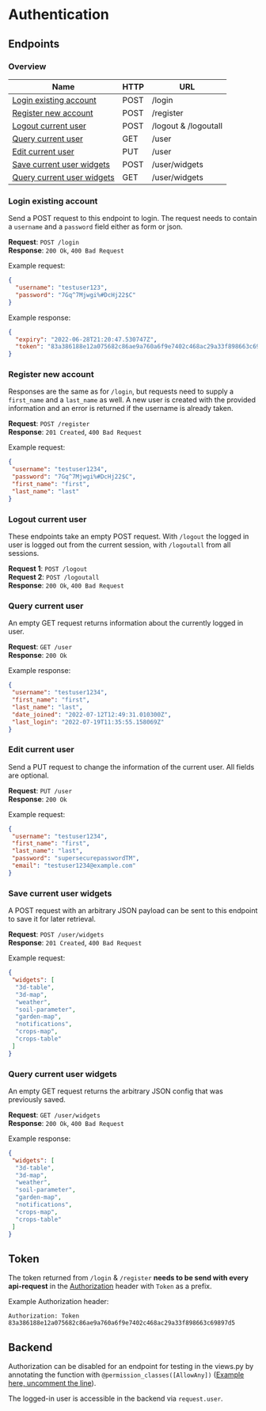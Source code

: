 # Authentication

## Endpoints

### Overview

| Name                                                      | HTTP | URL                  |
| --------------------------------------------------------- | ---- | -------------------- |
| [Login existing account](#login-existing-account)         | POST | /login               |
| [Register new account](#register-new-account)             | POST | /register            |
| [Logout current user](#logout-current-user)               | POST | /logout & /logoutall |
| [Query current user](#query-current-user)                 | GET  | /user                |
| [Edit current user](#edit-current-user)                   | PUT  | /user                |
| [Save current user widgets](#save-current-user-widgets)   | POST | /user/widgets        |
| [Query current user widgets](#query-current-user-widgets) | GET  | /user/widgets        |

### Login existing account

Send a POST request to this endpoint to login.
The request needs to contain a `username` and a `password` field either as form or json.

**Request**:  `POST /login`  
**Response**: `200 Ok`, `400 Bad Request`

Example request:

```json
{
  "username": "testuser123",
  "password": "7Gq^7Mjwgi%#DcHj22$C"
}
```

Example response:

```json
{
  "expiry": "2022-06-28T21:20:47.530747Z",
  "token": "83a386188e12a075682c86ae9a760a6f9e7402c468ac29a33f898663c69897d5"
}
```

### Register new account

Responses are the same as for `/login`,
but requests need to supply a `first_name` and a `last_name` as well.
A new user is created with the provided information
and an error is returned if the username is already taken.

**Request**:  `POST /register`  
**Response**: `201 Created`, `400 Bad Request`

Example request:

```json
{
 "username": "testuser1234",
 "password": "7Gq^7Mjwgi%#DcHj22$C",
 "first_name": "first",
 "last_name": "last"
}
```

### Logout current user

These endpoints take an empty POST request.
With `/logout` the logged in user is logged out from the current session,
with `/logoutall` from all sessions.

**Request 1**:  `POST /logout`  
**Request 2**:  `POST /logoutall`  
**Response**: `200 Ok`, `400 Bad Request`

### Query current user

An empty GET request returns information about the currently logged in user.

**Request**:  `GET /user`  
**Response**: `200 Ok`

Example response:

```json
{
 "username": "testuser1234",
 "first_name": "first",
 "last_name": "last",
 "date_joined": "2022-07-12T12:49:31.010300Z",
 "last_login": "2022-07-19T11:35:55.158069Z"
}
```

### Edit current user

Send a PUT request to change the information of the current user.
All fields are optional.

**Request**:  `PUT /user`  
**Response**: `200 Ok`

Example request:

```json
{
 "username": "testuser1234",
 "first_name": "first",
 "last_name": "last",
 "password": "supersecurepasswordTM",
 "email": "testuser1234@example.com"
}
```

### Save current user widgets

A POST request with an arbitrary JSON payload can be sent
to this endpoint to save it for later retrieval.

**Request**:  `POST /user/widgets`  
**Response**: `201 Created`, `400 Bad Request`

Example request:

```json
{
 "widgets": [
  "3d-table",
  "3d-map",
  "weather",
  "soil-parameter",
  "garden-map",
  "notifications",
  "crops-map",
  "crops-table"
 ]
}
```

### Query current user widgets

An empty GET request returns the arbitrary JSON config that was previously saved.

**Request**:  `GET /user/widgets`  
**Response**: `200 Ok`, `400 Bad Request`

Example response:

```json
{
 "widgets": [
  "3d-table",
  "3d-map",
  "weather",
  "soil-parameter",
  "garden-map",
  "notifications",
  "crops-map",
  "crops-table"
 ]
}
```

## Token

The token returned from `/login` & `/register` **needs to be send with every api-request**
in the [Authorization](https://developer.mozilla.org/en-US/docs/Web/HTTP/Headers/Authorization) header
with `Token` as a prefix.

Example Authorization header:

```header
Authorization: Token 83a386188e12a075682c86ae9a760a6f9e7402c468ac29a33f898663c69897d5
```

## Backend

Authorization can be disabled for an endpoint for testing in the views.py by annotating the function with `@permission_classes([AllowAny])`
([Example here, uncomment the line](https://github.com/naturerobots/HSOS-SEP-PlantMap-2022/blob/2d73e5f4360c42e71dcbb0cb546c3fd9a6d2dd05/django/restapi/views.py#L42)).

The logged-in user is accessible in the backend via `request.user`.

